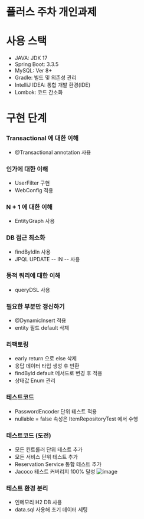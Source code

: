 # 플러스 주차 개인과제

# 사용 스택
- JAVA: JDK 17
- Spring Boot: 3.3.5
- MySQL: Ver 8+
- Gradle: 빌드 및 의존성 관리
- IntelliJ IDEA: 통합 개발 환경(IDE)
- Lombok: 코드 간소화

# 구현 단계
### Transactional 에 대한 이해
- @Transactional annotation 사용
### 인가에 대한 이해
- UserFilter 구현
- WebConfig 적용
### N + 1 에 대한 이해
- EntityGraph 사용
### DB 접근 최소화
- findByIdIn 사용
- JPQL UPDATE -- IN -- 사용
### 동적 쿼리에 대한 이해
- queryDSL 사용
### 필요한 부분만 갱신하기
- @DynamicInsert 적용
- entity 필드 default 삭제
### 리팩토링
- early return 으로 else 삭제
- 응답 데이터 타입 생성 후 반환
- findById default 메서드로 변경 후 적용
- 상태값 Enum 관리
### 테스트코드
- PasswordEncoder 단위 테스트 적용
- nullable = false 속성은 ItemRepositoryTest 에서 수행
### 테스트코드 (도전)
- 모든 컨트롤러 단위 테스트 추가
- 모든 서비스 단위 테스트 추가
- Reservation Service 통합 테스트 추가
- Jacoco 테스트 커버리지 100% 달성
  ![image](https://github.com/user-attachments/assets/8d26f41e-8530-4ff8-93ac-5be3be01e238)
### 테스트 환경 분리
- 인메모리 H2 DB 사용
- data.sql 사용해 초기 데이터 세팅
